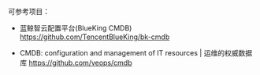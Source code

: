 可参考项目：

- 蓝鲸智云配置平台(BlueKing CMDB) <https://github.com/TencentBlueKing/bk-cmdb>

- CMDB: configuration and management of IT resources | 运维的权威数据库 <https://github.com/veops/cmdb>